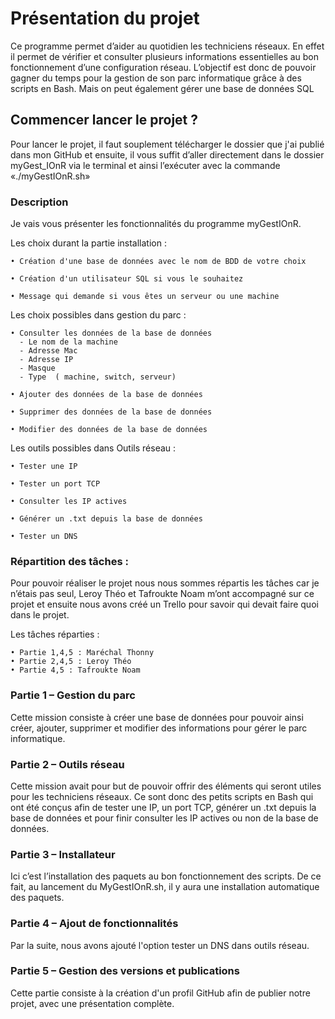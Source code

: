 # Présentation du projet

Ce programme permet d’aider au quotidien les techniciens réseaux. 
En effet il permet de vérifier et consulter plusieurs informations essentielles au bon fonctionnement d’une configuration réseau.
L’objectif est donc de pouvoir gagner du temps pour la gestion de son parc informatique grâce à des  scripts en Bash. Mais on peut également gérer une base de données SQL


## Commencer lancer le projet ?

Pour lancer le projet, il faut souplement télécharger le dossier que j'ai publié dans mon GitHub et ensuite, il vous suffit d’aller directement dans le dossier myGest_IOnR via le terminal et ainsi l’exécuter avec la commande «./myGestIOnR.sh»


### Description

Je vais vous présenter les fonctionnalités du programme myGestIOnR.

Les choix durant la partie installation :

    • Création d'une base de données avec le nom de BDD de votre choix

    • Création d'un utilisateur SQL si vous le souhaitez

    • Message qui demande si vous êtes un serveur ou une machine

Les choix possibles dans gestion du parc : 

    • Consulter les données de la base de données
      - Le nom de la machine
      - Adresse Mac
      - Adresse IP
      - Masque
      - Type  ( machine, switch, serveur)
      
    • Ajouter des données de la base de données

    • Supprimer des données de la base de données

    • Modifier des données de la base de données


Les outils possibles dans Outils réseau : 

    • Tester une IP
      
    • Tester un port TCP
      
    • Consulter les IP actives
      
    • Générer un .txt depuis la base de données

    • Tester un DNS

### Répartition des tâches :

Pour pouvoir réaliser le projet nous nous sommes répartis les tâches car je n’étais pas seul, Leroy Théo et Tafroukte Noam m’ont accompagné sur ce projet et ensuite nous avons créé un Trello pour savoir qui devait faire quoi dans le projet.

Les tâches réparties :

    • Partie 1,4,5 : Maréchal Thonny
    • Partie 2,4,5 : Leroy Théo
    • Partie 4,5 : Tafroukte Noam

### Partie 1 – Gestion du parc

Cette mission consiste à créer une base de données pour pouvoir ainsi créer, ajouter, supprimer et modifier des informations pour gérer le parc informatique.

### Partie 2 – Outils réseau 

Cette mission avait pour but de pouvoir offrir des éléments qui seront utiles pour les techniciens réseaux. 
Ce sont donc des petits scripts en Bash qui ont été conçus afin de tester une IP, un port TCP, générer un .txt depuis la base de données et pour finir consulter les IP actives ou non de la base de données.

### Partie 3 – Installateur

Ici c’est l’installation des paquets au bon fonctionnement des scripts.
De ce fait, au lancement du MyGestIOnR.sh, il y aura une installation automatique des paquets.

### Partie 4 – Ajout de fonctionnalités

Par la suite, nous avons ajouté l'option tester un DNS dans outils réseau.

### Partie 5 – Gestion des versions et publications

Cette partie consiste à la création d'un profil GitHub afin de publier notre projet, avec une présentation complète.
